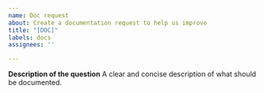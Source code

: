```yaml
---
name: Doc request
about: Create a documentation request to help us improve
title: "[DOC]"
labels: docs
assignees: ''

---
```


**Description of the question**
A clear and concise description of what should be documented.